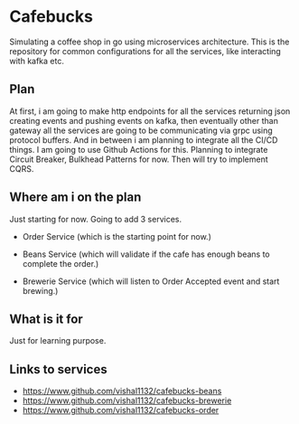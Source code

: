 # Cafebucks

Simulating a coffee shop in go using microservices architecture. This is the repository for common configurations for all the services, like interacting with kafka etc.

## Plan

At first, i am going to make http endpoints for all the services returning json creating events and pushing events on kafka, then eventually other than gateway all the services are going to be communicating via grpc using protocol buffers. And in between i am planning to integrate all the CI/CD things. I am going to use Github Actions for this. Planning to integrate Circuit Breaker, Bulkhead Patterns for now. Then will try to implement CQRS.

## Where am i on the plan

Just starting for now. Going to add 3 services.

* Order Service (which is the starting point for now.)

* Beans Service (which will validate if the cafe has enough beans to complete the order.)

* Brewerie Service (which will listen to Order Accepted event and start brewing.)

## What is it for

Just for learning purpose.

## Links to services

* https://www.github.com/vishal1132/cafebucks-beans
* https://www.github.com/vishal1132/cafebucks-brewerie
* https://www.github.com/vishal1132/cafebucks-order
